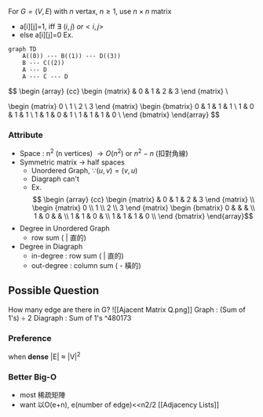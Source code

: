 For $G=(V, E)$ with $n$ vertax, $n\geq 1$, use $n\times n$ matrix
* a\[i\]\[j\]=1, iff $\exists\ (i,j)\ or <i,j>$
* else a\[i\]\[j\]=0
Ex. 
```mermaid
graph TD
	A((0)) --- B((1)) --- D((3))
	B --- C((2))
	A --- D
	A --- C --- D
```
$$
\begin {array} {cc}
\begin {matrix}
& 0 & 1 & 2 & 3 
\end {matrix} \\

\begin {matrix}
0 \\ 1 \\ 2 \\ 3 
\end {matrix}
\begin {bmatrix}
0 & 1 & 1 & 1 \\
1 & 0 & 1 & 1 \\
1 & 1 & 0 & 1 \\
1 & 1 & 1 & 0 \\
\end {bmatrix}
\end{array}
$$
### Attribute
* Space : n<sup>2</sup> (n vertices) $\rightarrow O(n^2)$ or $n^2 - n$ (扣對角線)
* Symmetric matrix $\rightarrow$ half spaces
  * Unordered Graph, $\because (u,v)=(v,u)$ 
  * Diagraph can't
  * Ex. 
$$
\begin {array} {cc}
\begin {matrix}
& 0 & 1 & 2 & 3 
\end {matrix} \\
\begin {matrix}
0 \\ 1 \\ 2 \\ 3 
\end {matrix}
\begin {bmatrix}
0 &  &  &  \\
1 & 0 &  &  \\
1 & 1 & 0 &  \\
1 & 1 & 1 & 0 \\
\end {bmatrix}
\end{array}$$
* Degree in Unordered Graph 
  * row sum ( | 直的)
* Degree in Diagraph
  * in-degree : row sum ( | 直的)
  * out-degree : column sum ( - 橫的)
## Possible Question
How many edge are there in G?
![[Ajacent Matrix Q.png]]
Graph : (Sum of 1's) $\div$ 2
Diagraph : Sum of 1's ^480173

### Preference
when **dense** |E| $\approx$ |V|<sup>2</sup>
### Better Big-O
* most 稀疏矩陣
* want 以O(e+n), e(number of edge)<<n2/2
[[Adjacency Lists]]